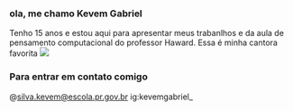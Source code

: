 ### ola, me chamo Kevem Gabriel

Tenho 15 anos e estou aqui para apresentar meus trabanlhos e da aula de pensamento computacional do professor Haward.
Essa é minha cantora favorita
![](https://usagif.com/wp-content/uploads/gifs/spongebob-rainbow-1.gif.webp)

### Para entrar em contato comigo
@silva.kevem@escola.pr.gov.br
ig:kevemgabriel_


